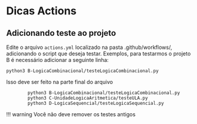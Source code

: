 # Dicas Actions

## Adicionando teste ao projeto

Edite o arquivo `actions.yml` localizado na pasta .github/workflows/, adicionando o script que deseja testar. Exemplos, para testarmos o projeto B é necessário adicionar a seguinte linha:

```
python3 B-LogicaCombinacional/testeLogicaCombinacional.py 
```

Isso deve ser feito na parte final do arquivo

``` 
        python3 B-LogicaCombinacional/testeLogicaCombinacional.py
        python3 C-UnidadeLogicaAritmetica/testeULA.py
        python3 D-LogicaSequencial/testeLogicaSequencial.py
```

!!! warning
    Você não deve remover os testes antigos
